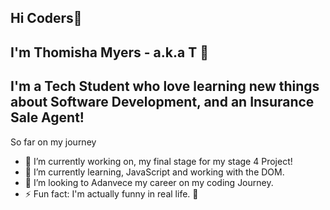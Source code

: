 ## Hi Coders👋


## I'm Thomisha Myers - a.k.a T 🤩

## I'm a Tech Student who love learning new things about Software Development, and an Insurance Sale Agent!
 So far on my journey
 
- 🔭 I’m currently working on, my final stage for my stage 4 Project! 
- 🌱 I’m currently learning, JavaScript and working with the DOM. 
- 👯 I’m looking to Adanvece my career on my coding Journey.
- ⚡ Fun fact: I'm actually funny in real life. 🤪
